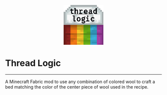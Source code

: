 <p align="center">
  <img src="./src/main/resources/assets/threadlogic/icon.png" alt="">
</p>

# Thread Logic

---
A Minecraft Fabric mod to use any combination of colored wool to craft a bed matching the color of the center piece of wool used in the recipe.
